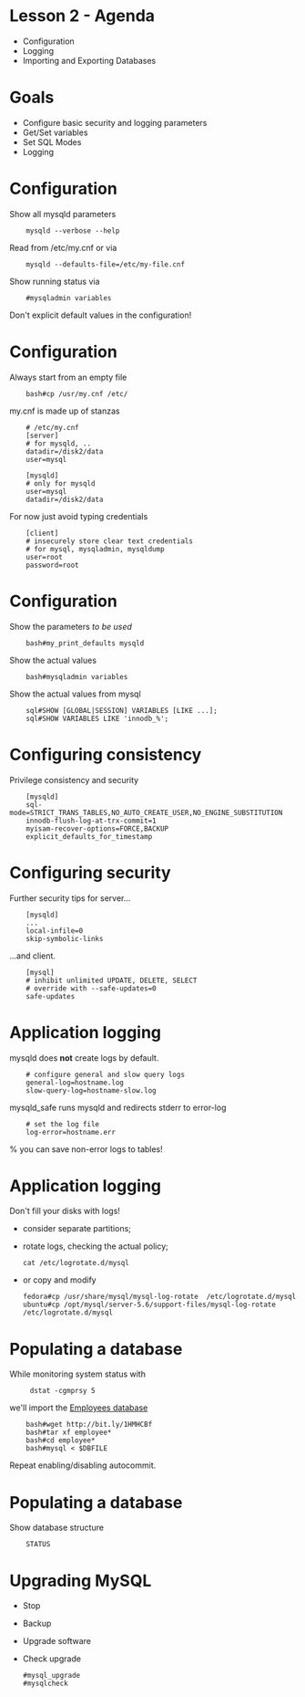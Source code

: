 # Lesson 2 - Agenda
    
- Configuration
- Logging
- Importing and Exporting Databases


# Goals

- Configure basic security and logging parameters
- Get/Set variables
- Set SQL Modes 
- Logging

    
    
# Configuration
Show all mysqld parameters
    
        mysqld --verbose --help
    
    
Read from /etc/my.cnf or via

        mysqld --defaults-file=/etc/my-file.cnf
    
Show running status via

        #mysqladmin variables

Don't explicit default values in the configuration!
     
# Configuration
Always start from an empty file

        bash#cp /usr/my.cnf /etc/

my.cnf is made up of stanzas

        # /etc/my.cnf
        [server]
        # for mysqld, ..
        datadir=/disk2/data
        user=mysql

        [mysqld]
        # only for mysqld
        user=mysql
        datadir=/disk2/data


For now just avoid typing credentials

        [client]
        # insecurely store clear text credentials
        # for mysql, mysqladmin, mysqldump
        user=root
        password=root 

    
# Configuration
Show the parameters *to be used*

        bash#my_print_defaults mysqld
        
Show the actual values

        bash#mysqladmin variables
        
Show the actual values from mysql
      
        sql#SHOW [GLOBAL|SESSION] VARIABLES [LIKE ...];
        sql#SHOW VARIABLES LIKE 'innodb_%';
        

# Configuring consistency
Privilege consistency and security

        [mysqld]
        sql-mode=STRICT_TRANS_TABLES,NO_AUTO_CREATE_USER,NO_ENGINE_SUBSTITUTION
        innodb-flush-log-at-trx-commit=1   
        myisam-recover-options=FORCE,BACKUP
        explicit_defaults_for_timestamp

        
# Configuring security
Further security tips for server...

        [mysqld]
        ...
        local-infile=0
        skip-symbolic-links
   
...and client.
   
        [mysql]
        # inhibit unlimited UPDATE, DELETE, SELECT
        # override with --safe-updates=0
        safe-updates

   
        
# Application logging
mysqld does **not** create logs by default.
        
        # configure general and slow query logs
        general-log=hostname.log
        slow-query-log=hostname-slow.log

mysqld_safe runs mysqld and redirects stderr to error-log

        # set the log file
        log-error=hostname.err
        
        
% you can save non-error logs to tables!
     
     
# Application logging
Don't fill your disks with logs!

  - consider separate partitions;
  - rotate logs, checking the actual policy;
  
        cat /etc/logrotate.d/mysql

  - or copy and modify

        fedora#cp /usr/share/mysql/mysql-log-rotate  /etc/logrotate.d/mysql
        ubuntu#cp /opt/mysql/server-5.6/support-files/mysql-log-rotate /etc/logrotate.d/mysql

      
# Populating a database
While monitoring system status with
 
         dstat -cgmprsy 5
    
we'll import the [Employees database](http://bit.ly/1HMHCBf)

        bash#wget http://bit.ly/1HMHCBf    
        bash#tar xf employee*
        bash#cd employee*
        bash#mysql < $DBFILE
        
Repeat enabling/disabling autocommit.

# Populating a database
Show database structure 

        STATUS
        

        

        
# Upgrading MySQL

  - Stop
  - Backup
  - Upgrade software
  - Check upgrade
    
        #mysql_upgrade
        #mysqlcheck

     
     
        
